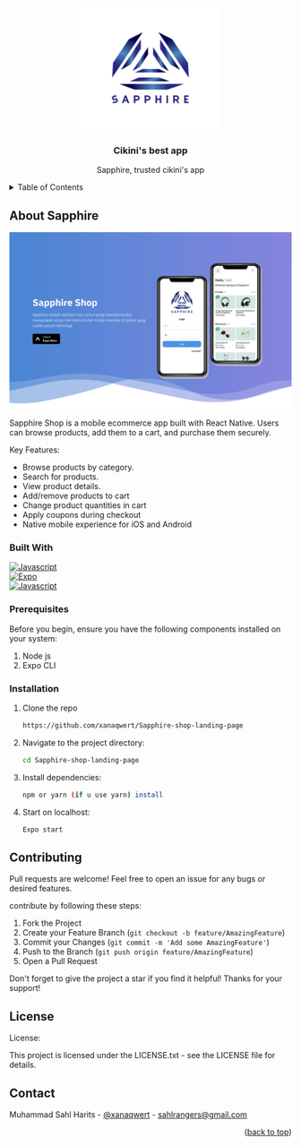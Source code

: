 <!-- PROJECT LOGO -->
<br />
<div align="center">
  <a href="">
    <img src="images-sapphire/adaptive-icon.png" alt="Logo" width="250px" height="220px">
  </a>

  <h3 align="center">Cikini's best app</h3>

  <p align="center">
    Sapphire, trusted cikini's app
    <br />
  </p>
</div>



<!-- TABLE OF CONTENTS -->
<details>
  <summary>Table of Contents</summary>
  <ol>
    <li>
      <a href="#about-the-project">About The Project</a>
      <ul>
        <li><a href="#built-with">Built With</a></li>
      </ul>
    </li>
    <li>
      <a href="#getting-started">Getting Started</a>
      <ul>
        <li><a href="#prerequisites">Prerequisites</a></li>
        <li><a href="#installation">Installation</a></li>
      </ul>
    </li>
    <li><a href="#license">License</a></li>
    <li><a href="#contact">Contact</a></li>
  </ol>
</details>



<!-- ABOUT THE PROJECT -->
## About Sapphire

<img src="images-sapphire/sapphire-screenshot.png" alt="Screenshot">

Sapphire Shop is a mobile ecommerce app built with React Native. Users can browse products, add them to a cart, and purchase them securely.

Key Features:
* Browse products by category.
* Search for products.
* View product details.
* Add/remove products to cart
* Change product quantities in cart
* Apply coupons during checkout
* Native mobile experience for iOS and Android


### Built With

[![Javascript](https://skillicons.dev/icons?i=js)]()
</br>
[![Expo](https://skillicons.dev/icons?i=expo)]()
</br>
[![Javascript](https://skillicons.dev/icons?i=react)]()

### Prerequisites

Before you begin, ensure you have the following components installed on your system:

  1. Node js
  2. Expo CLI

### Installation


1. Clone the repo
   ```sh
   https://github.com/xanaqwert/Sapphire-shop-landing-page
   ```
2. Navigate to the project directory:
   ```sh
   cd Sapphire-shop-landing-page
   ```
3. Install dependencies:
   ```sh
   npm or yarn (if u use yarn) install
   ```
4. Start on localhost:
   ```sh
   Expo start
   ```



<!-- CONTRIBUTING -->
## Contributing

Pull requests are welcome! Feel free to open an issue for any bugs or desired features.

contribute by following these steps:

1. Fork the Project
2. Create your Feature Branch (`git checkout -b feature/AmazingFeature`)
3. Commit your Changes (`git commit -m 'Add some AmazingFeature'`)
4. Push to the Branch (`git push origin feature/AmazingFeature`)
5. Open a Pull Request

Don't forget to give the project a star if you find it helpful! Thanks for your support!


<!-- LICENSE -->
## License

License:

This project is licensed under the LICENSE.txt - see the LICENSE file for details.

<!-- CONTACT -->
## Contact

Muhammad Sahl Harits - [@xanaqwert](https://twitter.com/xanaqwert) - sahlrangers@gmail.com

<p align="right">(<a href="#readme-top">back to top</a>)</p>
